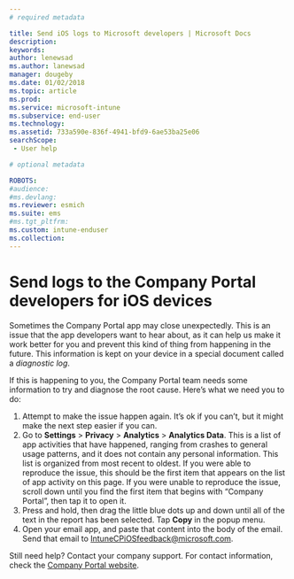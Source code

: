 ```yaml
---
# required metadata

title: Send iOS logs to Microsoft developers | Microsoft Docs
description:
keywords:
author: lenewsad
ms.author: lanewsad
manager: dougeby
ms.date: 01/02/2018
ms.topic: article
ms.prod:
ms.service: microsoft-intune
ms.subservice: end-user
ms.technology:
ms.assetid: 733a590e-836f-4941-bfd9-6ae53ba25e06
searchScope:
 - User help

# optional metadata

ROBOTS:  
#audience:
#ms.devlang:
ms.reviewer: esmich
ms.suite: ems
#ms.tgt_pltfrm:
ms.custom: intune-enduser
ms.collection: 
---
```


# Send logs to the Company Portal developers for iOS devices

Sometimes the Company Portal app may close unexpectedly. This is an issue that the app developers want to hear about, as it can help us make it work better for you and prevent this kind of thing from happening in the future. This information is kept on your device in a special document called a _diagnostic log_.

If this is happening to you, the Company Portal team needs some information to try and diagnose the root cause. Here’s what we need you to do:

1. Attempt to make the issue happen again. It’s ok if you can’t, but it might make the next step easier if you can.
2. Go to __Settings__ > __Privacy__ > __Analytics__ > __Analytics Data__. This is a list of app activities that have happened, ranging from crashes to general usage patterns, and it does not contain any personal information. This list is organized from most recent to oldest. If you were able to reproduce the issue, this should be the first item that appears on the list of app activity on this page. If you were unable to reproduce the issue, scroll down until you find the first item that begins with “Company Portal”, then tap it to open it.
3. Press and hold, then drag the little blue dots up and down until all of the text in the report has been selected. Tap __Copy__ in the popup menu.
4. Open your email app, and paste that content into the body of the email. Send that email to
<a href="mailto:IntuneCPiOSfeedback@microsoft.com?subject=My Company Portal App Closed Unexpectedly&body=Press and hold, then paste your copied Company Portal app logs here.">IntuneCPiOSfeedback@microsoft.com</a>.

Still need help? Contact your company support. For contact information, check the [Company Portal website](https://go.microsoft.com/fwlink/?linkid=2010980).
